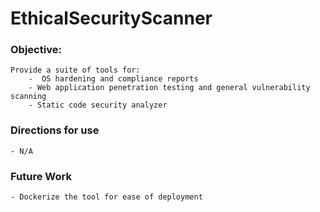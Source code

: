 # EthicalSecurityScanner

### Objective:
    Provide a suite of tools for:
        -  OS hardening and compliance reports
        - Web application penetration testing and general vulnerability scanning
        - Static code security analyzer

### Directions for use
    - N/A

### Future Work
    - Dockerize the tool for ease of deployment

